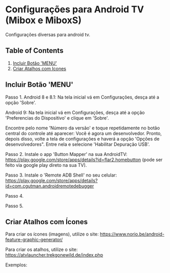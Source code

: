 # Configurações para Android TV (Mibox e MiboxS)

Configurações diversas para android tv.

## Table of Contents
1. [Incluir Botão 'MENU'](#Incluir-Botão-'MENU')
2. [Criar Atalhos com Icones](#Criar-Atalhos-com-Icones)

## Incluir Botão 'MENU'

Passo 1.
Android 8 e 8.1: Na tela inicial vá em Configurações, desça até a opção 'Sobre'.

Android 9:  Na tela inicial vá em Configurações, desça até a opção 'Preferencias do Dispositivo' e clique em 'Sobre'.

Encontre pelo nome 'Número da versão' e toque repetidamente no botão central do controle até aparecer: Você é agora um desenvolvedor. 
Pronto, depois disso, volte a tela de configurações e haverá a opção 'Opções de desenvolvedores". Entre nela e selecione 'Habilitar Depuração USB'.


Passo 2.
Instale o app 'Button Mapper' na sua AndroidTV: https://play.google.com/store/apps/details?id=flar2.homebutton (pode ser feito via google play direto na sua TV).


Passo 3.
Instale o 'Remote ADB Shell' no seu celular: https://play.google.com/store/apps/details?id=com.cgutman.androidremotedebugger


Passo 4.


Passo 5.

## Criar Atalhos com Ícones

Para criar os ícones (imagens), utilize o site: https://www.norio.be/android-feature-graphic-generator/

Para criar os atalhos, utilize o site: https://atvlauncher.trekgonewild.de/index.php

Exemplos: 

